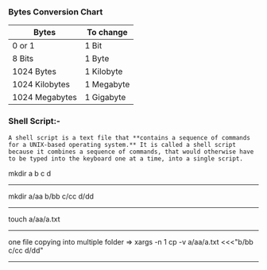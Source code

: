 ### Bytes Conversion Chart

| Bytes          | To change  |
| -------------- | ---------- |
| 0 or 1         | 1 Bit      |
| 8 Bits         | 1 Byte     |
| 1024 Bytes     | 1 Kilobyte |
| 1024 Kilobytes | 1 Megabyte |
| 1024 Megabytes | 1 Gigabyte |

### Shell Script:-
    A shell script is a text file that **contains a sequence of commands for a UNIX-based operating system.** It is called a shell script because it combines a sequence of commands, that would otherwise have to be typed into the keyboard one at a time, into a single script.

mkdir a b c d

---

mkdir a/aa b/bb c/cc d/dd

---

touch a/aa/a.txt

---

one file copying into multiple folder =>
xargs -n 1 cp -v a/aa/a.txt <<<"b/bb c/cc d/dd"

---
